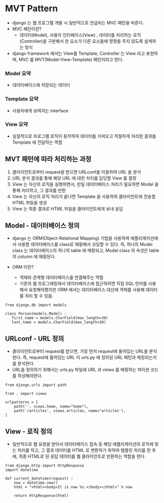 # MVT Pattern

- django 는 웹 프로그램 개발 시 일반적으로 언급되는 MVC 패턴을 따른다.
- MVC 패턴이란?
  - 데이터(Model), 사용자 인터페이스(View) , 데이터를 처리하는 로직(Controller)을 구분해서 한 요소가 다른 요소들에 영향을 주지 않도록 설계하는 방식
- django framework 에서는 View를 Template, Controller 는 View 라고 표현하며, MVC 를 MVT(Model-View-Template) 패턴이라고 한다.

### Model 요약

- 데이터베이스에 저장되는 데이터

### Template 요약

- 사용자에게 보여지는 interface

### View 요약

- 실질적으로 프로그램 로직이 동작하여 데이터를 가져오고 적절하게 처리한 결과를 Template 에 전달하는 역할

## MVT 패턴에 따라 처리하는 과정

1. 클라이언트로부터 request을 받으면 URLconf를 이용하여 URL 을 분석
2. URL 분석 결과를 통해 해당 URL 에 대한 처리를 담당할 View 를 결정
3. View 는 자신의 로직을 실행하면서, 만일 데이터베이스 처리가 필요하면 Model 을 통해 처리하고, 그 결과를 반환
4. View 는 자신의 로직 처리가 끝나면 Template 을 사용하여 클라이언트에 전송할 HTML 파일을 생성
5. View 는 최종 결과로 HTML 파일을 클라이언트에게 보내 응답

## Model - 데이터베이스 정의

- django 는 ORM(Object-Relational Mapping) 기법을 사용하여 애플리케이션에서 사용할 데이터베이스를 class로 매핑해서 코딩할 수 있다. 즉, 하나의 Model class 는 데이터베이스의 하나의 table 에 매핑되고, Model class 의 속성은 table 의 column 에 매핑된다.

- ORM 이란?
  - 객체와 관계형 데이터베이스를 연결해주는 역할.
  - 기존의 웹 프로그래밍에서 데이터베이스에 접근하려면 직접 SQL 언어를 사용해서 요청해야했지만 ORM 에서는 데이터배이스 대신에 객체를 사용해 데이터를 처리 할 수 있음.

```
from django.db import models

class Person(models.Model) :
   first_name = models.CharField(max_length=30)
   last_name = models.CharField(max_length=30)
```

## URLconf - URL 정의

- 클라이언트로부터 request를 받으면, 가장 먼저 request에 들어있는 URL을 분석한다. 즉, request에 들어있는 URL 이 urls.py 에 정의된 URL 패턴과 매칭되는지를 분석한다.
- URL을 정의하기 위해서는 urls.py 파일에 URL 과 views 를 매핑하는 파이썬 코드를 작성해야한다.

```
from django.urls import path

from . import views

urlpatterns = [
    path('', views.home, name="home"),
    path('/articles', views.articles, name="articles'),
]
```

## View - 로직 정의

- 일반적으로 웹 요청을 받아서 데이터베이스 접속 등 해당 애플리케이션의 로직에 맞는 처리를 하고, 그 결과 데이터를 HTML 로 변환하기 위하여 템플릿 처리를 한 후에, 최종 HTML로 된 응답 데이터를 웹 클라이언트로 반환하는 역할을 한다.

```
from django.http import HttpResponse
import datetime

def current_datetime(request) :
    now = datetime.new()
    html = "<html><body>It is now %s.</body></html>" % now

    return HttpResponse(html)

```
